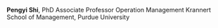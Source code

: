 **Pengyi Shi**, PhD
Associate Professor Operation Management
Krannert School of Management, Purdue University